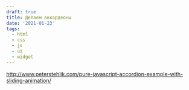 ```yaml
---
draft: true
title: Делаем аккордеоны
date: '2021-01-23'
tags:
  - html
  - css
  - js
  - ui
  - widget
---
```


http://www.peterstehlik.com/pure-javascript-accordion-example-with-sliding-animation/
